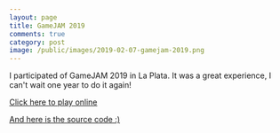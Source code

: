 ```yaml
---
layout: page
title: GameJAM 2019
comments: true
category: post
image: /public/images/2019-02-07-gamejam-2019.png
---
```


I participated of GameJAM 2019 in La Plata. It was a great experience, I can't wait one year to do it again!

[Click here to play online](https://globalgamejam.org/2019/games/que-no-se-corte-la-looz)

[And here is the source code :)](https://github.com/quenosecortelalooz/gamejam2019)
